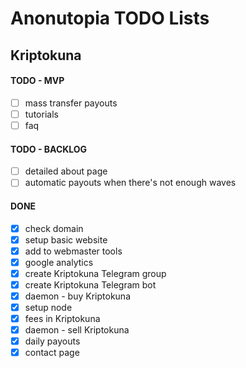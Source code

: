 # Anonutopia TODO Lists

## Kriptokuna

#### TODO - MVP

- [ ] mass transfer payouts
- [ ] tutorials
- [ ] faq

#### TODO - BACKLOG

- [ ] detailed about page
- [ ] automatic payouts when there's not enough waves

#### DONE

- [x] check domain
- [x] setup basic website
- [x] add to webmaster tools
- [x] google analytics
- [x] create Kriptokuna Telegram group
- [x] create Kriptokuna Telegram bot
- [x] daemon - buy Kriptokuna
- [x] setup node
- [x] fees in Kriptokuna
- [x] daemon - sell Kriptokuna
- [x] daily payouts
- [x] contact page
